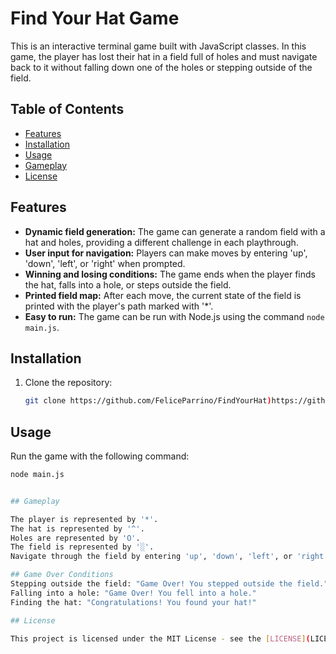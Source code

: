 # Find Your Hat Game

This is an interactive terminal game built with JavaScript classes. In this game, the player has lost their hat in a field full of holes and must navigate back to it without falling down one of the holes or stepping outside of the field.

## Table of Contents
- [Features](#features)
- [Installation](#installation)
- [Usage](#usage)
- [Gameplay](#gameplay)
- [License](#license)

## Features

- **Dynamic field generation:** The game can generate a random field with a hat and holes, providing a different challenge in each playthrough.
- **User input for navigation:** Players can make moves by entering 'up', 'down', 'left', or 'right' when prompted.
- **Winning and losing conditions:** The game ends when the player finds the hat, falls into a hole, or steps outside the field.
- **Printed field map:** After each move, the current state of the field is printed with the player's path marked with '*'.
- **Easy to run:** The game can be run with Node.js using the command `node main.js`.

## Installation

1. Clone the repository:

   ```bash
   git clone https://github.com/FeliceParrino/FindYourHat)https://github.com/FeliceParrino/FindYourHat
   
## Usage

Run the game with the following command:

```bash
node main.js


## Gameplay

The player is represented by '*'.
The hat is represented by '^'.
Holes are represented by 'O'.
The field is represented by '░'.
Navigate through the field by entering 'up', 'down', 'left', or 'right' when prompted.

## Game Over Conditions
Stepping outside the field: "Game Over! You stepped outside the field."
Falling into a hole: "Game Over! You fell into a hole."
Finding the hat: "Congratulations! You found your hat!"

## License

This project is licensed under the MIT License - see the [LICENSE](LICENSE) file for details.
